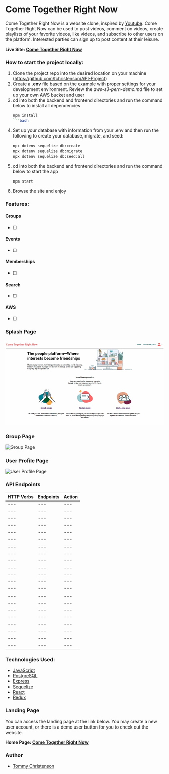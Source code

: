 ## <h1>Come Together Right Now</h1>

Come Together Right Now is a website clone, inspired by [Youtube](https://www.youtube.com/). Come Together Right Now can be used to post videos, comment on videos, create playlists of your favorite videos, like videos, and subscribe to other users on the platform. Interested parties can sign up to post content at their leisure.

**Live Site: [Come Together Right Now](https://meetup-api-iy6y.onrender.com)**

### How to start the project locally:
1. Clone the project repo into the desired location on your machine (https://github.com/tchristenson/API-Project)
2. Create a **.env** file based on the example with proper settings for your development environment. Review the *aws-s3-pern-demo.md* file to set up your own AWS bucket and user
3. cd into both the backend and frontend directories and run the command below to install all dependencies
      ```bash
      npm install
      ```bash
4. Set up your database with information from your .env and then run the following to create your database, migrate, and seed:
      ```bash
    npx dotenv sequelize db:create
    npx dotenv sequelize db:migrate
    npx dotenv sequelize db:seed:all
      ```
5. cd into both the backend and frontend directories and run the command below to start the app
      ```bash
      npm start
      ```
6. Browse the site and enjoy

### Features:

#### Groups
* [ ]

#### Events
* [ ]

#### Memberships
* [ ]

#### Search
* [ ]

#### AWS
* [ ]

### Splash Page
![Splash Page](/frontend/public/meetup-splash-page.gif)
### Group Page
![Group Page](/frontend/public/meetup-group-page.gif)
### User Profile Page
![User Profile Page](/frontend/public/meetup-user-profile.gif)

### API Endpoints
| HTTP Verbs | Endpoints | Action |
| --- | --- | --- |
| --- | --- | --- |
| --- | --- | --- |
| --- | --- | --- |
| --- | --- | --- |
| --- | --- | --- |
| --- | --- | --- |
| --- | --- | --- |
| --- | --- | --- |
| --- | --- | --- |
| --- | --- | --- |
| --- | --- | --- |
| --- | --- | --- |
| --- | --- | --- |
| --- | --- | --- |
| --- | --- | --- |
| --- | --- | --- |
| --- | --- | --- |
| --- | --- | --- |
| --- | --- | --- |
| --- | --- | --- |
| --- | --- | --- |

### Technologies Used:
* [JavaScript](https://devdocs.io/javascript/)
* [PostgreSQL](https://www.postgresql.org/docs/)
* [Express](https://expressjs.com/)
* [Sequelize](https://sequelize.org/)
* [React](https://react.dev/)
* [Redux](https://redux.js.org/)

### Landing Page
You can access the landing page at the link below. You may create a new user account, or there is a demo user button for you to check out the website.

**Home Page: [Come Together Right Now](https://meetup-api-iy6y.onrender.com)**

### Author
+ [Tommy Christenson](https://github.com/tchristenson)
